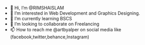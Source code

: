- 👋 Hi, I’m @RIMSHAISLAM
- 👀 I’m interested in Web Development and Graphics Designing.
- 🌱 I’m currently learning BSCS
- 💞️ I’m looking to collaborate on Freelancing
- 📫 How to reach me @artbyalper on social media like (facebook,twitter,behance,Instagram)

<!---
RIMSHAISLAM/RIMSHAISLAM is a ✨ special ✨ repository because its `README.md` (this file) appears on your GitHub profile.
You can click the Preview link to take a look at your changes.
--->
